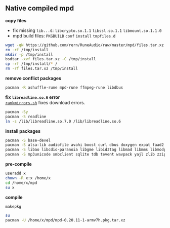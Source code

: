 Native compiled mpd
---

**copy files**  
- fix missing `lib...`s: `libcrypto.so.1.1` `libssl.so.1.1` `libmount.so.1.1.0` 
- mpd build files: `PKGBUILD` `conf` `install` `tmpfiles.d`
```sh
wget -qN https://github.com/rern/RuneAudio/raw/master/mpd/files.tar.xz
rm -rf /tmp/install
mkdir -p /tmp/install
bsdtar -xvf files.tar.xz -C /tmp/install
cp -rf /tmp/install/* /
rm -rf files.tar.xz /tmp/install
```

**remove conflict packages**  
```sh
pacman -R ashuffle-rune mpd-rune ffmpeg-rune libdbus
```

**fix `libreadline.so.6` error**  
[`rankmirrors.sh`](https://github.com/rern/RuneAudio/tree/master/rankmirrors) fixes download errors.
```sh
pacman -Sy
pacman -S readline
ln -s /lib/libreadline.so.7.0 /lib/libreadline.so.6
```

**install packages**
```sh
pacman -S base-devel
pacman -S alsa-lib audiofile avahi boost curl dbus doxygen expat faad2 ffmpeg flac guile icu jack lame ldb 
pacman -S libao libcdio-paranoia libgme libid3tag libmad libmms libmodplug libmpdclient libnfs libogg libsamplerate libshout libsndfile libsoxr libupnp libutil-linux libvorbis libwebp
pacman -S mp3unicode smbclient sqlite tdb tevent wavpack yajl zlib zziplib
```

**pre-compile**
```sh
useradd x
chown -R x:x /home/x
cd /home/x/mpd
su x
```

**compile**
```sh
makepkg

su
pacman -U /home/x/mpd/mpd-0.20.11-1-armv7h.pkg.tar.xz
```
